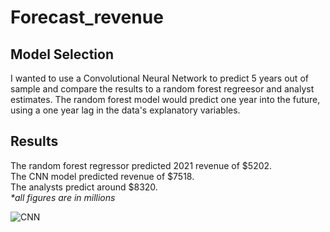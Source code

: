 # Forecast_revenue

## Model Selection
I wanted to use a Convolutional Neural Network to predict 5 years out of sample and compare the results to a random forest regreesor and analyst estimates. 
The random forest model would predict one year into the future, using a one year lag in the data's explanatory variables. 

## Results
The random forest regressor predicted 2021 revenue of $5202.\
The CNN model predicted revenue of $7518.\
The analysts predict around $8320.\
*\*all figures are in millions*

![CNN](https://i.imgur.com/3cior8a.png)
